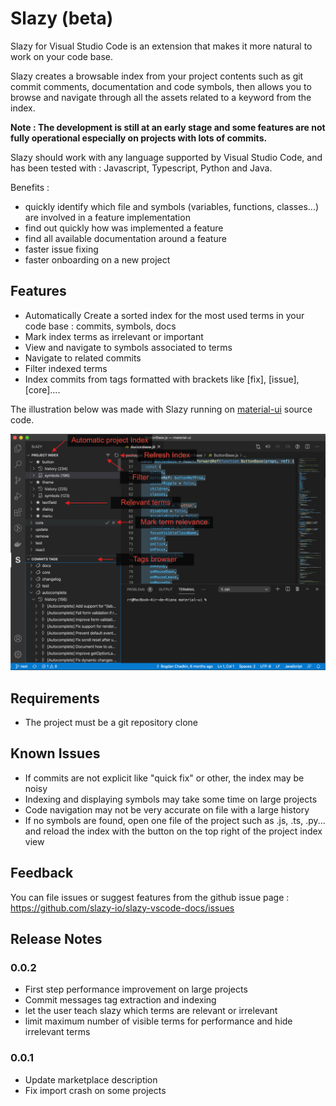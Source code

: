 # Slazy (beta)

Slazy for Visual Studio Code is an extension that makes it more natural to work on your code base.

Slazy creates a browsable index from your project contents such as git commit comments, documentation and code symbols, then allows you to browse and navigate through all the assets related to a keyword from the index.

**Note : The development is still at an early stage and some features are not fully operational especially on projects with lots of commits.**

Slazy should work with any language supported by Visual Studio Code, and has been tested with : Javascript, Typescript, Python and Java.

Benefits :
- quickly identify which file and symbols (variables, functions, classes...) are involved in a feature implementation
- find out quickly how was implemented a feature
- find all available documentation around a feature
- faster issue fixing
- faster onboarding on a new project

## Features

- Automatically Create a sorted index for the most used terms in your code base : commits, symbols, docs
- Mark index terms as irrelevant or important
- View and navigate to symbols associated to terms
- Navigate to related commits
- Filter indexed terms
- Index commits from tags formatted with brackets like [fix], [issue], [core]....

The illustration below was made with Slazy running on  [material-ui](https://github.com/mui-org/material-ui) source code.

![Slazy Demo](images/Slazy-illustration.png)

## Requirements

- The project must be a git repository clone

## Known Issues

- If commits are not explicit like "quick fix" or other, the index may be noisy
- Indexing and displaying symbols may take some time on large projects
- Code navigation may not be very accurate on file with a large history
- If no symbols are found, open one file of the project such as .js, .ts, .py... and reload the index with the button on the top right of the project index view

## Feedback

You can file issues or suggest features from the github issue page : https://github.com/slazy-io/slazy-vscode-docs/issues

## Release Notes

### 0.0.2
- First step performance improvement on large projects
- Commit messages tag extraction and indexing
- let the user teach slazy which terms are relevant or irrelevant
- limit maximum number of visible terms for performance and hide irrelevant terms

### 0.0.1
- Update marketplace description
- Fix import crash on some projects


